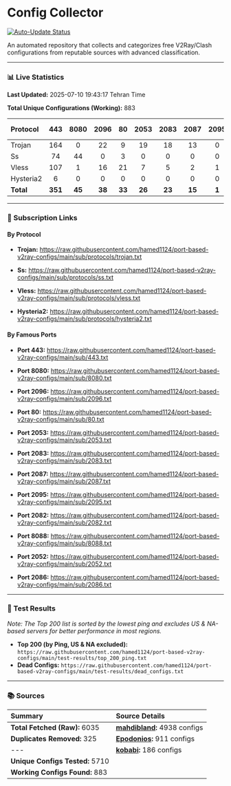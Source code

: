 # Config Collector

[![Auto-Update Status](https://github.com/hamed1124/port-based-v2ray-configs/actions/workflows/main.yml/badge.svg)](https://github.com/hamed1124/port-based-v2ray-configs/actions/workflows/main.yml)

An automated repository that collects and categorizes free V2Ray/Clash configurations from reputable sources with advanced classification.

---

### 📊 Live Statistics

**Last Updated:** 2025-07-10 19:43:17 Tehran Time

**Total Unique Configurations (Working):** 883

| Protocol | 443 | 8080 | 2096 | 80 | 2053 | 2083 | 2087 | 2095 | 2082 | 8088 | 2052 | 2086 | Other Ports | Total |
|:---| :---: | :---: | :---: | :---: | :---: | :---: | :---: | :---: | :---: | :---: | :---: | :---: |:---:|:---:|
| Trojan | 164 | 0 | 22 | 9 | 19 | 18 | 13 | 0 | 0 | 0 | 0 | 0 | 62 | **307** |
| Ss | 74 | 44 | 0 | 3 | 0 | 0 | 0 | 0 | 0 | 0 | 0 | 0 | 170 | **291** |
| Vless | 107 | 1 | 16 | 21 | 7 | 5 | 2 | 1 | 1 | 0 | 0 | 0 | 115 | **276** |
| Hysteria2 | 6 | 0 | 0 | 0 | 0 | 0 | 0 | 0 | 0 | 0 | 0 | 0 | 3 | **9** |
| **Total** | **351** | **45** | **38** | **33** | **26** | **23** | **15** | **1** | **1** | **0** | **0** | **0** | **350** | **883** |

---

### 🚀 Subscription Links

#### By Protocol

- **Trojan:**
  https://raw.githubusercontent.com/hamed1124/port-based-v2ray-configs/main/sub/protocols/trojan.txt

- **Ss:**
  https://raw.githubusercontent.com/hamed1124/port-based-v2ray-configs/main/sub/protocols/ss.txt

- **Vless:**
  https://raw.githubusercontent.com/hamed1124/port-based-v2ray-configs/main/sub/protocols/vless.txt

- **Hysteria2:**
  https://raw.githubusercontent.com/hamed1124/port-based-v2ray-configs/main/sub/protocols/hysteria2.txt

#### By Famous Ports

- **Port 443:**
  https://raw.githubusercontent.com/hamed1124/port-based-v2ray-configs/main/sub/443.txt

- **Port 8080:**
  https://raw.githubusercontent.com/hamed1124/port-based-v2ray-configs/main/sub/8080.txt

- **Port 2096:**
  https://raw.githubusercontent.com/hamed1124/port-based-v2ray-configs/main/sub/2096.txt

- **Port 80:**
  https://raw.githubusercontent.com/hamed1124/port-based-v2ray-configs/main/sub/80.txt

- **Port 2053:**
  https://raw.githubusercontent.com/hamed1124/port-based-v2ray-configs/main/sub/2053.txt

- **Port 2083:**
  https://raw.githubusercontent.com/hamed1124/port-based-v2ray-configs/main/sub/2083.txt

- **Port 2087:**
  https://raw.githubusercontent.com/hamed1124/port-based-v2ray-configs/main/sub/2087.txt

- **Port 2095:**
  https://raw.githubusercontent.com/hamed1124/port-based-v2ray-configs/main/sub/2095.txt

- **Port 2082:**
  https://raw.githubusercontent.com/hamed1124/port-based-v2ray-configs/main/sub/2082.txt

- **Port 8088:**
  https://raw.githubusercontent.com/hamed1124/port-based-v2ray-configs/main/sub/8088.txt

- **Port 2052:**
  https://raw.githubusercontent.com/hamed1124/port-based-v2ray-configs/main/sub/2052.txt

- **Port 2086:**
  https://raw.githubusercontent.com/hamed1124/port-based-v2ray-configs/main/sub/2086.txt

---

### 🧪 Test Results
*Note: The Top 200 list is sorted by the lowest ping and excludes US & NA-based servers for better performance in most regions.*

- **Top 200 (by Ping, US & NA excluded):** `https://raw.githubusercontent.com/hamed1124/port-based-v2ray-configs/main/test-results/top_200_ping.txt`
- **Dead Configs:** `https://raw.githubusercontent.com/hamed1124/port-based-v2ray-configs/main/test-results/dead_configs.txt`

---

### 📚 Sources

| Summary | Source Details |
|:---|:---|
| **Total Fetched (Raw):** 6035 | **[mahdibland](https://github.com/mahdibland/V2RayAggregator):** 4938 configs |
| **Duplicates Removed:** 325 | **[Epodonios](https://github.com/Epodonios/v2ray-configs):** 911 configs |
| --- | **[kobabi](https://github.com/liketolivefree/kobabi):** 186 configs |
| **Unique Configs Tested:** 5710 |  |
| **Working Configs Found:** 883 |  |
